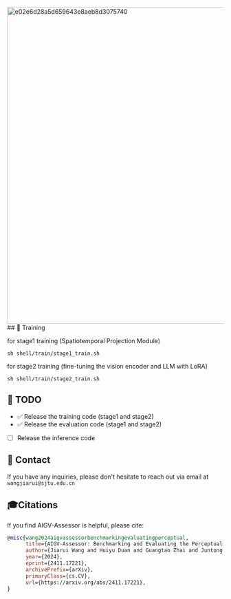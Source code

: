 <img width="737" alt="e02e6d28a5d659643e8aeb8d3075740" src="https://github.com/user-attachments/assets/8931d647-7837-4aeb-8c5b-fa077383a48c">
## 🌈
Training

for stage1 training (Spatiotemporal Projection Module)

```
sh shell/train/stage1_train.sh
```
for stage2 training (fine-tuning the vision encoder and LLM with LoRA)

```
sh shell/train/stage2_train.sh
```
## 📌 TODO
- ✅ Release the training code (stage1 and stage2)
- ✅ Release the evaluation code (stage1 and stage2)
- [ ] Release the inference code


## 📧 Contact
If you have any inquiries, please don't hesitate to reach out via email at `wangjiarui@sjtu.edu.cn`

## 🎓Citations

If you find AIGV-Assessor is helpful, please cite:

```bibtex
@misc{wang2024aigvassessorbenchmarkingevaluatingperceptual,
      title={AIGV-Assessor: Benchmarking and Evaluating the Perceptual Quality of Text-to-Video Generation with LMM}, 
      author={Jiarui Wang and Huiyu Duan and Guangtao Zhai and Juntong Wang and Xiongkuo Min},
      year={2024},
      eprint={2411.17221},
      archivePrefix={arXiv},
      primaryClass={cs.CV},
      url={https://arxiv.org/abs/2411.17221}, 
}
```
